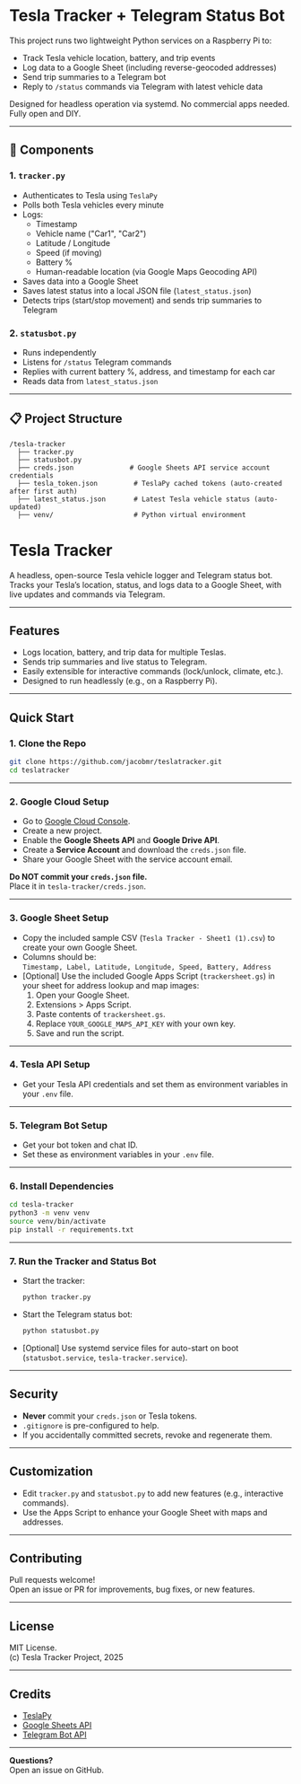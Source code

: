 # Tesla Tracker + Telegram Status Bot

This project runs two lightweight Python services on a Raspberry Pi to:
- Track Tesla vehicle location, battery, and trip events
- Log data to a Google Sheet (including reverse-geocoded addresses)
- Send trip summaries to a Telegram bot
- Reply to `/status` commands via Telegram with latest vehicle data

Designed for headless operation via systemd. No commercial apps needed. Fully open and DIY.

---

## 🚗 Components

### 1. `tracker.py`
- Authenticates to Tesla using `TeslaPy`
- Polls both Tesla vehicles every minute
- Logs:
  - Timestamp
  - Vehicle name ("Car1", "Car2")
  - Latitude / Longitude
  - Speed (if moving)
  - Battery %
  - Human-readable location (via Google Maps Geocoding API)
- Saves data into a Google Sheet
- Saves latest status into a local JSON file (`latest_status.json`)
- Detects trips (start/stop movement) and sends trip summaries to Telegram

### 2. `statusbot.py`
- Runs independently
- Listens for `/status` Telegram commands
- Replies with current battery %, address, and timestamp for each car
- Reads data from `latest_status.json`

---

## 📋 Project Structure

```plaintext
/tesla-tracker
  ├── tracker.py
  ├── statusbot.py
  ├── creds.json              # Google Sheets API service account credentials
  ├── tesla_token.json         # TeslaPy cached tokens (auto-created after first auth)
  ├── latest_status.json       # Latest Tesla vehicle status (auto-updated)
  ├── venv/                    # Python virtual environment
```

# Tesla Tracker

A headless, open-source Tesla vehicle logger and Telegram status bot.  
Tracks your Tesla’s location, status, and logs data to a Google Sheet, with live updates and commands via Telegram.

---

## Features

- Logs location, battery, and trip data for multiple Teslas.
- Sends trip summaries and live status to Telegram.
- Easily extensible for interactive commands (lock/unlock, climate, etc.).
- Designed to run headlessly (e.g., on a Raspberry Pi).

---

## Quick Start

### 1. Clone the Repo

```sh
git clone https://github.com/jacobmr/teslatracker.git
cd teslatracker
```

---

### 2. Google Cloud Setup

- Go to [Google Cloud Console](https://console.cloud.google.com/).
- Create a new project.
- Enable the **Google Sheets API** and **Google Drive API**.
- Create a **Service Account** and download the `creds.json` file.
- Share your Google Sheet with the service account email.

**Do NOT commit your `creds.json` file.**  
Place it in `tesla-tracker/creds.json`.

---

### 3. Google Sheet Setup

- Copy the included sample CSV (`Tesla Tracker - Sheet1 (1).csv`) to create your own Google Sheet.
- Columns should be:  
  `Timestamp, Label, Latitude, Longitude, Speed, Battery, Address`
- [Optional] Use the included Google Apps Script (`trackersheet.gs`) in your sheet for address lookup and map images:
  1. Open your Google Sheet.
  2. Extensions > Apps Script.
  3. Paste contents of `trackersheet.gs`.
  4. Replace `YOUR_GOOGLE_MAPS_API_KEY` with your own key.
  5. Save and run the script.

---

### 4. Tesla API Setup

- Get your Tesla API credentials and set them as environment variables in your `.env` file.

---

### 5. Telegram Bot Setup

- Get your bot token and chat ID.
- Set these as environment variables in your `.env` file.

---

### 6. Install Dependencies

```sh
cd tesla-tracker
python3 -m venv venv
source venv/bin/activate
pip install -r requirements.txt
```

---

### 7. Run the Tracker and Status Bot

- Start the tracker:
  ```sh
  python tracker.py
  ```
- Start the Telegram status bot:
  ```sh
  python statusbot.py
  ```
- [Optional] Use systemd service files for auto-start on boot (`statusbot.service`, `tesla-tracker.service`).

---

## Security

- **Never** commit your `creds.json` or Tesla tokens.
- `.gitignore` is pre-configured to help.
- If you accidentally committed secrets, revoke and regenerate them.

---

## Customization

- Edit `tracker.py` and `statusbot.py` to add new features (e.g., interactive commands).
- Use the Apps Script to enhance your Google Sheet with maps and addresses.

---

## Contributing

Pull requests welcome!  
Open an issue or PR for improvements, bug fixes, or new features.

---

## License

MIT License.  
(c) Tesla Tracker Project, 2025

---

## Credits

- [TeslaPy](https://github.com/tdorssers/TeslaPy)
- [Google Sheets API](https://developers.google.com/sheets/api)
- [Telegram Bot API](https://core.telegram.org/bots/api)

---

**Questions?**  
Open an issue on GitHub.